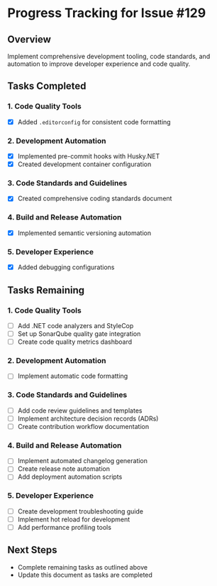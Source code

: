 

# Progress Tracking for Issue #129

## Overview
Implement comprehensive development tooling, code standards, and automation to improve developer experience and code quality.

## Tasks Completed

### 1. Code Quality Tools
- [x] Added `.editorconfig` for consistent code formatting

### 2. Development Automation
- [x] Implemented pre-commit hooks with Husky.NET
- [x] Created development container configuration

### 3. Code Standards and Guidelines
- [x] Created comprehensive coding standards document

### 4. Build and Release Automation
- [x] Implemented semantic versioning automation

### 5. Developer Experience
- [x] Added debugging configurations

## Tasks Remaining

### 1. Code Quality Tools
- [ ] Add .NET code analyzers and StyleCop
- [ ] Set up SonarQube quality gate integration
- [ ] Create code quality metrics dashboard

### 2. Development Automation
- [ ] Implement automatic code formatting

### 3. Code Standards and Guidelines
- [ ] Add code review guidelines and templates
- [ ] Implement architecture decision records (ADRs)
- [ ] Create contribution workflow documentation

### 4. Build and Release Automation
- [ ] Implement automated changelog generation
- [ ] Create release note automation
- [ ] Add deployment automation scripts

### 5. Developer Experience
- [ ] Create development troubleshooting guide
- [ ] Implement hot reload for development
- [ ] Add performance profiling tools

## Next Steps
- Complete remaining tasks as outlined above
- Update this document as tasks are completed

